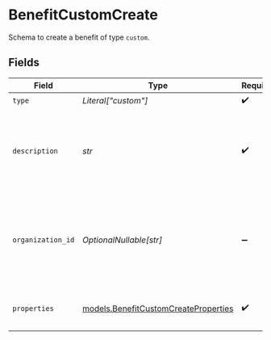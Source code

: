 # BenefitCustomCreate

Schema to create a benefit of type `custom`.


## Fields

| Field                                                                                             | Type                                                                                              | Required                                                                                          | Description                                                                                       | Example                                                                                           |
| ------------------------------------------------------------------------------------------------- | ------------------------------------------------------------------------------------------------- | ------------------------------------------------------------------------------------------------- | ------------------------------------------------------------------------------------------------- | ------------------------------------------------------------------------------------------------- |
| `type`                                                                                            | *Literal["custom"]*                                                                               | :heavy_check_mark:                                                                                | N/A                                                                                               |                                                                                                   |
| `description`                                                                                     | *str*                                                                                             | :heavy_check_mark:                                                                                | The description of the benefit. Will be displayed on products having this benefit.                |                                                                                                   |
| `organization_id`                                                                                 | *OptionalNullable[str]*                                                                           | :heavy_minus_sign:                                                                                | The ID of the organization owning the benefit. **Required unless you use an organization token.** | 1dbfc517-0bbf-4301-9ba8-555ca42b9737                                                              |
| `properties`                                                                                      | [models.BenefitCustomCreateProperties](../models/benefitcustomcreateproperties.md)                | :heavy_check_mark:                                                                                | Properties for creating a benefit of type `custom`.                                               |                                                                                                   |